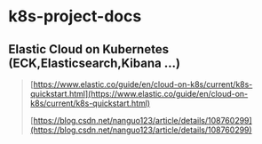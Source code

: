 # k8s-project-docs

## Elastic Cloud on Kubernetes (ECK,Elasticsearch,Kibana ...) 
> [https://www.elastic.co/guide/en/cloud-on-k8s/current/k8s-quickstart.html](https://www.elastic.co/guide/en/cloud-on-k8s/current/k8s-quickstart.html)
> 
> [https://blog.csdn.net/nanguo123/article/details/108760299](https://blog.csdn.net/nanguo123/article/details/108760299)
